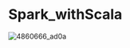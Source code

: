 # Spark_withScala

![4860666_ad0a](https://github.com/GDIATTA/Spark_withScala/assets/147615966/6c5a3990-c764-4918-b0ec-2ed3171fe089)
